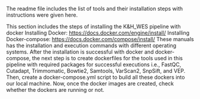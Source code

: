 The readme file includes the list of tools and their installation steps with instructions were given here. 




This section includes the steps of installing the K&H_WES pipeline with docker 
Installing Docker: https://docs.docker.com/engine/install/
Installing Docker-compose: https://docs.docker.com/compose/install/
These manuals has the installation and execution commands with different operating systems.
After the installation is successful with docker and docker-compose, the next step is to create dockerfiles for the tools used in this pipeline with required packages for successful executions i.e., FastQC, Cutadapt, Trimmomatic, Bowtie2, Samtools, VarScan2, SnpSift, and VEP. 
Then, create a docker-compose.yml script to build all these dockers into our local machine. 
Now, once the docker images are created, check whether the dockers are running or not. 
